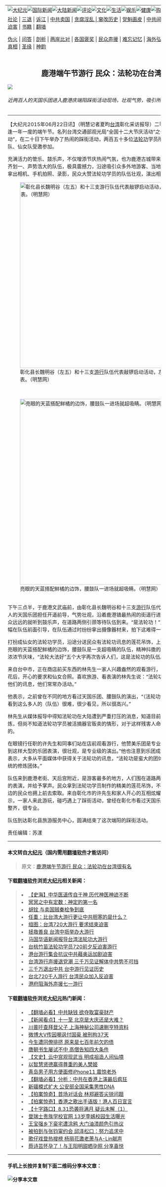 <a name="1" id="1" target="_blank"></a><span id="1"></span>
<table border="0"><tr><td colspan="2" VALIGN=TOP><a href="https://github.com/asdfghy6/djy/blob/master/gb/nsc413.md#1"><img src="https://raw.githubusercontent.com/asdfghy6/1/master/t/djy/1.jpg" title="大纪元"></a><a href="https://github.com/asdfghy6/djy/blob/master/gb/n24hr.md#1"><img src="https://raw.githubusercontent.com/asdfghy6/1/master/t/djy/3.jpg" title="国际新闻"></a><a href="https://github.com/asdfghy6/djy/blob/master/gb/nsc413.md#1"><img src="https://raw.githubusercontent.com/asdfghy6/1/master/t/djy/4.jpg" title="大陆新闻"></a><a href="https://github.com/asdfghy6/djy/blob/master/gb/news392.md#1"><img src="https://raw.githubusercontent.com/asdfghy6/1/master/t/djy/5.jpg" title="评论"></a><a href="https://github.com/asdfghy6/djy/blob/master/gb/news2007.md#1"><img src="https://raw.githubusercontent.com/asdfghy6/1/master/t/djy/6.jpg" title="文化"></a><a href="https://github.com/asdfghy6/djy/blob/master/gb/news2008.md#1"><img src="https://raw.githubusercontent.com/asdfghy6/1/master/t/djy/7.jpg" title="生活"></a><a href="https://github.com/asdfghy6/djy/blob/master/gb/ncyule.md#1"><img src="https://raw.githubusercontent.com/asdfghy6/1/master/t/djy/8.jpg" title="娱乐"></a><a href="https://github.com/asdfghy6/djy/blob/master/gb/nsc1002.md#1"><img src="https://raw.githubusercontent.com/asdfghy6/1/master/t/djy/9.jpg" title="健康"><a href="https://www.youlucky.com"><img src="https://raw.githubusercontent.com/asdfghy6/1/master/t/djy/10.jpg" title="购物"></a><a href="https://www.supportepoch.org/donation?utm_medium=epochtimes&utm_source=referral&utm_campaign=donate_button_djyhomepage"><img src="https://raw.githubusercontent.com/asdfghy6/1/master/t/djy/12.jpg" title="捐款"></a></td></tr>
<tr><td colspan="2" VALIGN=TOP><a target="_blank" href="https://git.io/fjCRf">社论</a> | <a target="_blank" href="https://github.com/asdfghy6/djy/blob/master/gb/nf5657.md#1">三退</a> | <a target="_blank" href="https://github.com/asdfghy6/djy/blob/master/gb/nf6123.md#1">诉江</a> | <a target="_blank" href="https://github.com/asdfghy6/djy/blob/master/gb/nf1176117.md#1">中共卖国</a> | <a target="_blank" href="https://github.com/asdfghy6/djy/blob/master/gb/nf5773.md#1">贪腐淫乱 | <a target="_blank" href="https://github.com/asdfghy6/djy/blob/master/gb/nf1176115.md#1">窜改历史</a> | <a target="_blank" href="https://github.com/asdfghy6/djy/blob/master/gb/nf1176107.md#1">党魁画皮</a> | <a target="_blank" href="https://github.com/asdfghy6/djy/blob/master/gb/nf1320400.md#1">中共间谍</a> | <a target="_blank" href="https://github.com/asdfghy6/djy/blob/master/gb/nf1176114.md#1">破坏传统</a> | <a target="_blank" href="https://github.com/asdfghy6/djy/blob/master/gb/nf5287.md#1">恶贯满盈</a> | <a target="_blank" href="https://github.com/asdfghy6/djy/blob/master/gb/ncid278.md#1">人权</a> | <a target="_blank" href="https://github.com/asdfghy6/djy/blob/master/gb/nf1176111.md#1">迫害</a> | <a target="_blank" href="https://github.com/asdfghy6/djy/blob/master/gb/nf1235328.md#1">书籍</a> | <a target="_blank" href="https://github.com/asdfghy6/fq/blob/master/README.md?zsrh#1">翻墙</a></p><p><a target="_blank" href="https://github.com/asdfghy6/djy/blob/master/gb/nf5562.md#1">伪火</a> | <a target="_blank" href="https://github.com/asdfghy6/djy/blob/master/gb/nf4378.md#1">问答</a> | <a target="_blank" href="https://github.com/asdfghy6/djy/blob/master/gb/nf5792.md#1">剖析</a> | <a target="_blank" href="https://github.com/asdfghy6/djy/blob/master/gb/nf5735.md#1">两岸比对</a> | <a target="_blank" href="https://github.com/asdfghy6/djy/blob/master/gb/nf6119.md#1">各国褒奖</a> | <a target="_blank" href="https://github.com/asdfghy6/djy/blob/master/gb/nf6120.md#1">民众声援</a> | <a target="_blank" href="https://github.com/asdfghy6/djy/blob/master/gb/nf1188594.md#1">难忘记忆</a> | <a target="_blank" href="https://github.com/asdfghy6/djy/blob/master/gb/nf3180.md#1">海外弘传</a> | <a target="_blank" href="https://github.com/asdfghy6/djy/blob/master/gb/nf5410.md#1">万人上访</a> | <a target="_blank" href="https://github.com/asdfghy6/ntdtv/blob/master/gb/prog1530_1.md#1">和平抗议</a> | <a target="_blank" href="https://github.com/asdfghy6/djy/blob/master/gb/nf4386.md#1">支持</a> | <a target="_blank" href="https://github.com/asdfghy6/djy/blob/master/gb/nf4389.md#1">真相</a> | <a target="_blank" href="https://github.com/asdfghy6/djy/blob/master/gb/nf5790.md#1">圣缘</a> | <a target="_blank" href="https://github.com/asdfghy6/djy/blob/master/gb/nf4786.md#1">神韵</a></td></tr>
<tr><td VALIGN=TOP width="626"><h2 align=center>鹿港端午节游行 民众：法轮功在台湾很有名</h2>
<img src="http://i.epochtimes.com/assets/uploads/2015/06/1506220734571665-600x400.jpg" />
<h6>近两百人的天国乐团进入鹿港庆端阳踩街活动现场，壮观气势，吸引所有人的目光。（明慧网）
</h6>
<hr>
<p>【大纪元2015年06月22日讯】（明慧记者夏昀<a href="https://github.com/asdfghy6/djy/blob/master/gb/tag/%E5%8F%B0%E6%B9%BE.md">台湾</a>彰化采访报导）二零一五年六月二十日，适逢一年一度的端午节。名列台湾交通部观光局“全国十二大节庆活动”之一的“鹿港庆端阳系列活动”，在二十日下午举办了热闹的踩街活动，两百五十多位<a href="https://github.com/asdfghy6/djy/blob/master/gb/tag/%E6%B3%95%E8%BD%AE%E5%8A%9F.md">法轮功</a>学员所组成的天国乐团、腰鼓队、仙女队受邀参加。</p>
<p>充满活力的管乐、鼓乐声，不仅增添节庆热闹气氛，也为鹿港古城带来蓬勃朝气。<a href="https://github.com/asdfghy6/djy/blob/master/gb/tag/%E6%B3%95%E8%BD%AE%E5%8A%9F.md">法轮功</a>学员整齐划一、声势浩大的队伍，极具震撼力，沿途吸引众多外地游客、当地民众驻足观看。人们纷纷拿出相机、手机拍照、录影，民众大赞法轮功学员的队伍壮观，演出相当有专业水准。<br />
	<figure id="attachment_5880998" style="width: 600px" class="wp-caption aligncenter"><img src="http://i.epochtimes.com/assets/uploads/2015/06/1506220735071665-600x450.jpg" alt="彰化县长魏明谷（左五）和十三支游行队伍代表敲锣启动活动，左三为天国乐团代表。（明慧网）" title="彰化县长魏明谷（左五）和十三支游行队伍代表敲锣启动活动，左三为天国乐团代表。（明慧网）" width="600" b="450"
	class="size-large wp-image-5880998" /></a><figcaption class="wp-caption-text">彰化县长魏明谷（左五）和十三支<a href="https://github.com/asdfghy6/djy/blob/master/gb/tag/%E6%B8%B8%E8%A1%8C.md">游行</a>队伍代表敲锣启动活动，左三为天国乐团代表。（明慧网）</figcaption></figure><br />
	<figure id="attachment_5881008" style="width: 600px" class="wp-caption aligncenter"><img src="http://i.epochtimes.com/assets/uploads/2015/06/1506220735021665-600x338.jpg" alt="亮眼的天蓝搭配鲜橘的边饰，腰鼓队一进场就超吸睛。（明慧网）" title="亮眼的天蓝搭配鲜橘的边饰，腰鼓队一进场就超吸睛。（明慧网）" width="600" b="338"
	class="size-large wp-image-5881008" /></a><figcaption class="wp-caption-text">亮眼的天蓝搭配鲜橘的边饰，腰鼓队一进场就超吸睛。（明慧网）</figcaption></figure><br />下午三点半，于鹿港文武庙前，由彰化县长魏明谷和十三支<a href="https://github.com/asdfghy6/djy/blob/master/gb/tag/%E6%B8%B8%E8%A1%8C.md">游行</a>队伍代表敲锣启动活动。近两百人的天国乐团担任开道前导，气势壮观，沿着鹿港镇最热闹的街道行进演奏，并于定点表演。民众远远的就听到鼓乐声，在道路两侧引颈等待队伍到来。“是法轮功！”人们看到“法轮大法”的横幅在队伍前面引导，在队伍通过时纷纷拿出摄像器材来，拍下这难得一见的浩大场面。</p>
<p>打扮成仙女的法轮功学员，沿途分送民众有法轮功讯息的莲花吊饰，上前索要的民众络绎不绝。亮眼的天蓝搭配鲜橘的边饰，腰鼓队是一支超吸睛的队伍，精神抖擞的挥动鼓棒，隆隆鼓声增添浓浓节庆味，“法轮大法好”五个大字再次告诉人们，这是法轮功的队伍。</p>
<p>来自台中市，正在商店前买东西的林先生一家人兴趣盎然的观看游行，小女儿接过仙女赠送的莲花后，开心的要求和仙女合照。喜欢旅游、看表演的林先生说：“法轮功在<a href="https://github.com/asdfghy6/djy/blob/master/gb/tag/%E5%8F%B0%E6%B9%BE.md">台湾</a>很有名，常常看到他们的讯息，他们常常办活动。”</p>
<p>他表示，之前曾在不同的地方看过天国乐团、腰鼓队的演出，“（法轮功学员的队伍）很壮观，要看到这么多人的（队伍）很难，很少看见，所以很高兴。”</p>
<p>林先生从媒体报导中得知法轮功在大陆遭到严重打压的消息，知道目前在大陆仍不能自由的学炼，但尚不知道法轮功学员被活摘器官贩卖的情形，对于这样残害人命、人权，他表示这是不行的。</p>
<p>在眼镜行任职的许先生和同事们站在店前观看游行，他赞美乐团是专业级的表演，“很少在路上看到这样大型的乐团表演，很壮观，是专业级的演出。”他也注意到乐团成员男女老少都有。林先生表示，大多从平面媒体中获得关于法轮功的讯息，“法轮功是蛮大的团体，很多人参与，是比较正统的修炼团体。”</p>
<p>队伍来到鹿港老街、天后宫附近，是游客最多的地方，人们围在道路两旁观看天国乐团、腰鼓队的表演，并给予掌声。民众拿到法轮功学员制作的精美的莲花吊饰，不禁开心的向旁人展示，旁边的民众也拥上前去索取。来自彰化市的许先生和家人开心的互相炫耀拿到的莲花，许先生表示，一家人来此游玩，碰巧遇上了踩街活动，曾经在彰化市看过天国乐团的表演，感觉乐团非常整齐，很专业。</p>
<p>队伍到达彰化县旅游服务中心，圆满结束了这次端阳的踩街活动。</p>
<p>责任编辑：苏漾</p>
<hr>

#### 本文转自<a href="http://www.epochtimes.com">大纪元</a>（国内需用<a href="https://git.io/JesJV">翻墙软件</a>才能访问）
> 原文：<a href="http://www.epochtimes.com/gb/15/6/22/n4463316.htm">鹿港端午节游行 民众：法轮功在台湾很有名</a>
#### 下载<a href="https://git.io/JesJV">翻墙软件</a>浏览<a href="http://www.epochtimes.com">大纪元</a>相关新闻：
> <li><a href="http://www.epochtimes.com/gb/15/7/7/n4475262.htm">【史海】中华医道传自于神 历代神医神迹不断</a></li>
> <li><a href="http://www.epochtimes.com/gb/12/7/10/n3632467.htm">冥冥之中有定数：神定的第一名</a></li>
> <li><a href="http://www.epochtimes.com/gb/12/10/27/n3716200.htm">胡铨 与卖国贼秦桧争到底</a></li>
> <li><a href="http://www.epochtimes.com/gb/13/8/5/n3934167.htm">任重：比台湾大游行更让中共胆寒的是什么？</a></li>
> <li><a href="http://www.epochtimes.com/gb/12/7/23/n3641252.htm">组图：台湾720大游行 要求结束迫害</a></li>
> <li><a href="http://www.epochtimes.com/gb/12/7/22/n3641153.htm">拯救善良 台湾中坜举办大游行</a></li>
> <li><a href="http://www.epochtimes.com/gb/10/3/8/n2839158.htm">马国华语新闻报导台湾法轮功大游行</a></li>
> <li><a href="http://www.epochtimes.com/gb/9/7/19/n2594766.htm">台桃竹苗法轮功学员720前夕反迫害游行</a></li>
> <li><a href="http://www.epochtimes.com/gb/8/8/8/n2220982.htm">港台游行集会抗议中共藉奥运加剧迫害</a></li>
> <li><a href="http://www.epochtimes.com/gb/7/12/1/n1920804.htm">台湾游行声援退党潮 三千万见证解体中共势不可挡</a></li>
> <li><a href="http://www.epochtimes.com/gb/7/12/1/n1920768.htm">三千万退出中共 台中游行见证历史</a></li>
> <li><a href="http://www.epochtimes.com/gb/7/7/23/n1780709.htm">台北720千人游行 台湾民众加入反迫害</a></li>
> <li><a href="http://www.epochtimes.com/gb/7/6/26/n1755442.htm">港府阻海外声援七一游行</a></li>

#### 下载<a href="https://git.io/JesJV">翻墙软件</a>浏览<a href="http://www.epochtimes.com">大纪元</a>热门新闻：
> <li><a href="http://www.epochtimes.com/gb/19/9/25/n11546931.htm">【翻墙必看】中共缺钱 欲夺取富豪财产</a></li>
> <li><a href="http://www.epochtimes.com/gb/19/9/26/n11548856.htm">【新闻看点】十一至 北京是大庆还是大难？</a></li>
> <li><a href="http://www.epochtimes.com/gb/19/9/26/n11549060.htm">川普吁查拜登父子 上海神秘公司速删亨特资料</a></li>
> <li><a href="http://www.epochtimes.com/gb/19/9/26/n11548966.htm">微博大V传因嘲讽付国豪 被刑拘37天</a></li>
> <li><a href="http://www.epochtimes.com/gb/15/9/3/n4519621.htm">今生遭同僚排挤 原来是七百年前欠的债</a></li>
> <li><a href="http://www.epochtimes.com/gb/19/9/20/n11534314.htm">唐朝书生屡试不中 高僧告知四大条件</a></li>
> <li><a href="http://www.epochtimes.com/gb/16/7/1/n8056353.htm">【文史】云中宫观现武当 明成祖造人间仙境</a></li>
> <li><a href="http://www.epochtimes.com/gb/19/9/22/n11539138.htm">以智慧贤德赢得尊重的美人樊姬</a></li>
> <li><a href="http://www.epochtimes.com/gb/19/9/25/n11546708.htm">青岛男子用方便面修iPhone11 震惊老外</a></li>
> <li><a href="http://www.epochtimes.com/gb/19/9/25/n11545125.htm">【翻墙必看】分析：中共在香港上演最后疯狂</a></li>
> <li><a href="http://www.epochtimes.com/gb/19/9/25/n11546501.htm">新疆模式扩大 公安部全国采集男性DNA</a></li>
> <li><a href="http://www.epochtimes.com/gb/19/9/27/n11549383.htm">【拍案惊奇】首场对话会 林郑避答尖锐问题</a></li>
> <li><a href="http://www.epochtimes.com/gb/19/9/26/n11547040.htm">【拍案惊奇】香港之歌出手语版！港人百日宣言</a></li>
> <li><a href="http://www.epochtimes.com/gb/19/9/25/n11545826.htm">【十字路口】8.31恐袭将满月 疑云未解（1）</a></li>
> <li><a href="http://www.epochtimes.com/gb/19/9/24/n11544222.htm">登瑞士贵族学校官网 13岁李嫣校园生活曝光</a></li>
> <li><a href="http://www.epochtimes.com/gb/19/9/24/n11544375.htm">王宝强乡下豪宅遭涂鸦 大门油漆颜色引热议</a></li>
> <li><a href="http://www.epochtimes.com/gb/19/9/25/n11545153.htm">被拍到与张钧甯约会 邱泽松口：努力追求中</a></li>
> <li><a href="http://www.epochtimes.com/gb/19/9/25/n11545320.htm">歌仔戏登热搜榜 杨丽花邀老萧与A-Lin献声</a></li>
> <li><a href="http://www.epochtimes.com/gb/19/9/26/n11547898.htm">蔡诗芸怀孕了！与王阳明甜晒孕照 分享喜悦</a></li>
<hr>

#### 手机上长按并复制下面二维码分享本文章：<br><br><img src="http://www.hehaibao.com/qr/index.php?m=1&e=L&p=10&t=&d=https://github.com/asdfghy6/djy/blob/master/gb/15/6/22/n4463316.md%231" title="分享本文章"></td><td VALIGN=TOP><a href="https://github.com/asdfghy6/djy/blob/master/gb/16/1/21/n4622075.md?dfh#1" target="_blank"><img src="https://raw.githubusercontent.com/asdfghy6/djy/master/gb/300/wei-f1.jpg" title="中共的伪火骗局"  alt="中共的伪火骗局"></a><br><a href="https://github.com/asdfghy6/yh/blob/master/README.md?dfh#1" target="_blank"><img src="https://raw.githubusercontent.com/asdfghy6/djy/master/gb/300/yong-h.jpg" title="永恒的见证"  alt="永恒的见证"></a><br><a href="https://github.com/asdfghy6/djy/blob/master/gb/13/9/29/n3974789.md?dfh#1" target="_blank"><img src="https://raw.githubusercontent.com/asdfghy6/djy/master/gb/300/shang-lnz.jpg" title="善良女子被中共投男牢"  alt="善良女子被中共投男牢"></a><br><a href="https://github.com/asdfghy6/djy/blob/master/gb/16/3/16/n4663449.md?dfh#1" target="_blank"><img src="https://raw.githubusercontent.com/asdfghy6/djy/master/gb/300/huo-z3.jpg" title="警卫目击活摘器官"  alt="警卫目击活摘器官"></a><br><a href="https://github.com/asdfghy6/djy/blob/master/gb/16/8/7/n8177641.md?dfh#1" target="_blank"><img src="https://raw.githubusercontent.com/asdfghy6/djy/master/gb/300/huo-z4.jpg" title="证人描述活摘恐怖"  alt="证人描述活摘恐怖"></a><br><a href="https://github.com/asdfghy6/djy/blob/master/gb/10/4/19/n2881569.md?dfh#1" target="_blank"><img src="https://raw.githubusercontent.com/asdfghy6/djy/master/gb/300/huo-z1.jpg" title="揭开活摘器官黑幕"  alt="揭开活摘器官黑幕"></a><br><a href="https://github.com/asdfghy6/djy/blob/master/gb/10/11/7/n3077476.md?dfh#1" target="_blank"><img src="https://raw.githubusercontent.com/asdfghy6/djy/master/gb/300/ma-ks.jpg" title="马克思的成魔之路"  alt="马克思的成魔之路"></a><br><a href="https://github.com/asdfghy6/djy/blob/master/gb/14/6/9/n4173977.md?dfh#1" target="_blank"><img src="https://raw.githubusercontent.com/asdfghy6/djy/master/gb/300/chang-zs.jpg" title="藏字石 蕴天机"  alt="藏字石 蕴天机"></a><br><a href="https://github.com/asdfghy6/djy/blob/master/gb/18/5/10/n10381511.md?dfh#1" target="_blank"><img src="https://raw.githubusercontent.com/asdfghy6/djy/master/gb/300/st1.jpg" title="关注3亿人三退"  alt="关注3亿人三退"></a><br><a href="https://github.com/asdfghy6/djy/blob/master/gb/18/3/21/n10237682.md?dfh#1" target="_blank"><img src="https://raw.githubusercontent.com/asdfghy6/djy/master/gb/300/jie-t.jpg" title="解体中共复兴中华"  alt="解体中共复兴中华"></a><br><a href="https://github.com/asdfghy6/djy/blob/master/gb/9/2/9/n2422991.md?dfh#1" target="_blank"><img src="https://raw.githubusercontent.com/asdfghy6/djy/master/gb/300/gao-zs.jpg" title="中共迫害良心律师"  alt="中共迫害良心律师"></a><br><a href="https://github.com/asdfghy6/djy/blob/master/gb/18/12/9/n10900044.md?dfh#1" target="_blank"><img src="https://raw.githubusercontent.com/asdfghy6/djy/master/gb/300/sj1.jpg" title="303万人举报江泽民"  alt="303万人举报江泽民"></a><br><a href="https://github.com/asdfghy6/djy/blob/master/gb/18/8/28/n10672014.md?dfh#1" target="_blank"><img src="https://raw.githubusercontent.com/asdfghy6/djy/master/gb/300/sj2.jpg" title="这些官员为何起诉江泽民"  alt="这些官员为何起诉江泽民"></a><br><a href="https://github.com/asdfghy6/djy/blob/master/gb/8/12/18/n2367165.md?dfh#1" target="_blank"><img src="https://raw.githubusercontent.com/asdfghy6/djy/master/gb/300/liangan.jpg" title="海峡两岸的强烈对比"  alt="海峡两岸的强烈对比"></a><br><a href="https://github.com/asdfghy6/djy/blob/master/gb/15/5/5/n4427238.md?dfh#1" target="_blank"><img src="https://raw.githubusercontent.com/asdfghy6/djy/master/gb/300/jia-ndzl.jpg" title="加拿大总理的贺信"  alt="加拿大总理的贺信"></a><br><a href="https://github.com/asdfghy6/djy/blob/master/gb/11/6/17/n3289382.md?dfh#1" target="_blank"><img src="https://raw.githubusercontent.com/asdfghy6/djy/master/gb/300/xiao-wd.jpg" title="探寻真相兼听则明"  alt="探寻真相兼听则明"></a><br><a href="https://github.com/asdfghy6/djy/blob/master/gb/18/10/27/n10812623.md?dfh#1" target="_blank"><img src="https://raw.githubusercontent.com/asdfghy6/djy/master/gb/300/yindu.jpg" title="印度媒体报道东方"  alt="印度媒体报道东方"></a><br><a href="https://github.com/asdfghy6/djy/blob/master/gb/18/6/9/n10469652.md?dfh#1" target="_blank"><img src="https://raw.githubusercontent.com/asdfghy6/djy/master/gb/300/xie-j.jpg" title="不一样的海外校园"  alt="不一样的海外校园"></a><br><a href="https://github.com/asdfghy6/djy/blob/master/gb/7/4/5/n1669415.md?dfh#1" target="_blank"><img src="https://raw.githubusercontent.com/asdfghy6/djy/master/gb/300/li-up.jpg" title="从大师到徒弟的传奇"  alt="从大师到徒弟的传奇"></a><br><a href="https://github.com/asdfghy6/djy/blob/master/gb/17/5/26/n9191512.md?dfh#1" target="_blank"><img src="https://raw.githubusercontent.com/asdfghy6/djy/master/gb/300/zfl2.jpg" title="亿万人与东方一本奇书"  alt="亿万人与东方一本奇书"></a><br><a href="https://github.com/asdfghy6/djy/blob/master/gb/13/11/27/n4020290.md?dfh#1" target="_blank"><img src="https://raw.githubusercontent.com/asdfghy6/djy/master/gb/300/zhen-h.jpg" title="大陆见不到的震撼场面"  alt="大陆见不到的震撼场面"></a><br><a href="https://github.com/asdfghy6/djy/blob/master/gb/15/7/17/n4482910.md?dfh#1" target="_blank"><img src="https://raw.githubusercontent.com/asdfghy6/djy/master/gb/300/dalu-sk.jpg" title="人心向善 大陆当初盛况"  alt="人心向善 大陆当初盛况"></a><br><a href="https://github.com/asdfghy6/djy/blob/master/gb/9/10/15/n2689419.md?dfh#1" target="_blank"><img src="https://raw.githubusercontent.com/asdfghy6/djy/master/gb/300/zfl1.jpg" title="追寻真理 这书讲什么"  alt="追寻真理 这书讲什么"></a><br><a href="https://github.com/asdfghy6/fq/blob/master/README.md?dfh#1" target="_blank"><img src="https://raw.githubusercontent.com/asdfghy6/djy/master/gb/300/fq1.jpg" title="下载免费翻墙软件"  alt="下载免费翻墙软件"></a><br></td></tr></table>
